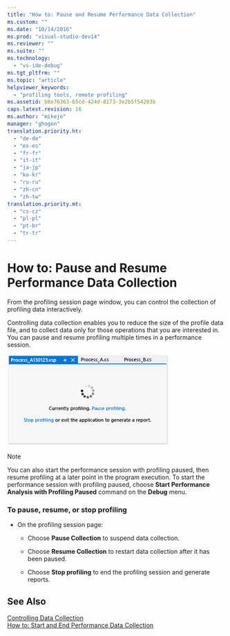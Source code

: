 ```yaml
---
title: "How to: Pause and Resume Performance Data Collection"
ms.custom: ""
ms.date: "10/14/2016"
ms.prod: "visual-studio-dev14"
ms.reviewer: ""
ms.suite: ""
ms.technology: 
  - "vs-ide-debug"
ms.tgt_pltfrm: ""
ms.topic: "article"
helpviewer_keywords: 
  - "profiling tools, remote profiling"
ms.assetid: b8e76363-65cd-424d-8173-3e2b5f54203b
caps.latest.revision: 16
ms.author: "mikejo"
manager: "ghogen"
translation.priority.ht: 
  - "de-de"
  - "es-es"
  - "fr-fr"
  - "it-it"
  - "ja-jp"
  - "ko-kr"
  - "ru-ru"
  - "zh-cn"
  - "zh-tw"
translation.priority.mt: 
  - "cs-cz"
  - "pl-pl"
  - "pt-br"
  - "tr-tr"
---
```

# How to: Pause and Resume Performance Data Collection
From the profiling session page window, you can control the collection of profiling data interactively.  
  
 Controlling data collection enables you to reduce the size of the profile data file, and to collect data only for those operations that you are interested in. You can pause and resume profiling multiple times in a performance session.  
  
 ![Profiling session page](../profiling/media/prof_profilingsessionpage.png "PROF_ProfilingSessionPage")  
  
> [!NOTE]
>  You can also start the performance session with profiling paused, then resume profiling at a later point in the program execution. To start the performance session with profiling paused, choose **Start Performance Analysis with Profiling Paused** command on the **Debug** menu.  
  
### To pause,  resume, or stop profiling  
  
-   On the profiling session page:  
  
    -   Choose **Pause Collection** to suspend data collection.  
  
    -   Choose **Resume Collection** to restart data collection after it has been paused.  
  
    -   Choose **Stop profiling** to end the profiling session and generate reports.  
  
## See Also  
 [Controlling Data Collection](../profiling/controlling-data-collection.md)   
 [How to: Start and End Performance Data Collection](../profiling/how-to--start-and-end-performance-data-collection.md)
